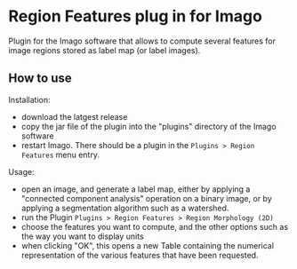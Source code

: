 # Region Features plug in for Imago

Plugin for the Imago software that allows to compute several features for image regions stored as label map (or label images).

## How to use

Installation:
* download the latgest release
* copy the jar file of the plugin into the "plugins" directory of the Imago software
* restart Imago. There should be a plugin in the `Plugins > Region Features` menu entry.

Usage:
* open an image, and generate a label map, either by applying a "connected component analysis"  operation on a binary image, or by applying a segmentation algorithm such as a watershed.
* run the Plugin `Plugins > Region Features > Region Morphology (2D)`
* choose the features you want to compute, and the other options such as the way you want to display units
* when clicking "OK", this opens a new Table containing the numerical representation of the various features that have been requested.
